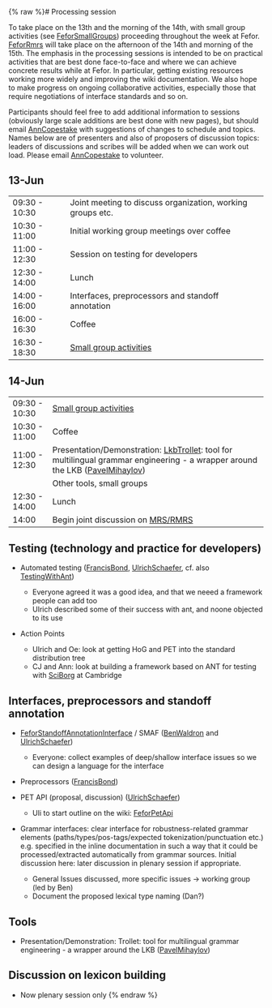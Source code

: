 {% raw %}# Processing session

To take place on the 13th and the morning of the 14th, with small group
activities (see [FeforSmallGroups](https://delph-in.github.io/docs/summits/FeforSmallGroups)) proceeding
throughout the week at Fefor. [FeforRmrs](https://delph-in.github.io/docs/summits/FeforRmrs) will take place on
the afternoon of the 14th and morning of the 15th. The emphasis in the
processing sessions is intended to be on practical activities that are
best done face-to-face and where we can achieve concrete results while
at Fefor. In particular, getting existing resources working more widely
and improving the wiki documentation. We also hope to make progress on
ongoing collaborative activities, especially those that require
negotiations of interface standards and so on.

Participants should feel free to add additional information to sessions
(obviously large scale additions are best done with new pages), but
should email [AnnCopestake](https://delph-in.github.io/docs/garage/AnnCopestake) with suggestions of changes to
schedule and topics. Names below are of presenters and also of proposers
of discussion topics: leaders of discussions and scribes will be added
when we can work out load. Please email [AnnCopestake](https://delph-in.github.io/docs/garage/AnnCopestake) to
volunteer.

## 13-Jun

|               |                                                            |
|---------------|------------------------------------------------------------|
| 09:30 - 10:30 | Joint meeting to discuss organization, working groups etc. |
| 10:30 - 11:00 | Initial working group meetings over coffee                 |
| 11:00 - 12:30 | Session on testing for developers                          |
| 12:30 - 14:00 | Lunch                                                      |
| 14:00 - 16:00 | Interfaces, preprocessors and standoff annotation          |
| 16:00 - 16:30 | Coffee                                                     |
| 16:30 - 18:30 | [Small group activities](https://delph-in.github.io/docs/summits/FeforSmallGroups)                 |

## 14-Jun

|               |                                                                                                                                                             |
|---------------|-------------------------------------------------------------------------------------------------------------------------------------------------------------|
| 09:30 - 10:30 | [Small group activities](https://delph-in.github.io/docs/summits/FeforSmallGroups)                                                                                                                  |
| 10:30 - 11:00 | Coffee                                                                                                                                                      |
| 11:00 - 12:30 | Presentation/Demonstration: [LkbTrollet](https://delph-in.github.io/docs/tools/LkbTrollet): tool for multilingual grammar engineering - a wrapper around the LKB ([PavelMihaylov](https://delph-in.github.io/docs/garage/PavelMihaylov)) |
|               | Other tools, small groups                                                                                                                                   |
| 12:30 - 14:00 | Lunch                                                                                                                                                       |
| 14:00         | Begin joint discussion on [MRS/RMRS](https://delph-in.github.io/docs/summits/FeforRmrs)                                                                                                             |

## Testing (technology and practice for developers)

- Automated testing ([FrancisBond](https://delph-in.github.io/docs/garage/FrancisBond),
[UlrichSchaefer](https://delph-in.github.io/docs/garage/UlrichSchaefer), cf. also
[TestingWithAnt](https://delph-in.github.io/docs/garage/TestingWithAnt))
  
  - Everyone agreed it was a good idea, and that we neeed a
framework people can add too
  - Ulrich described some of their success with ant, and noone
objected to its use
- Action Points
  - Ulrich and Oe: look at getting HoG and PET into the standard
distribution tree
  - CJ and Ann: look at building a framework based on ANT for
testing with [SciBorg](/SciBorg) at Cambridge

## Interfaces, preprocessors and standoff annotation

- [FeforStandoffAnnotationInterface](https://delph-in.github.io/docs/summits/FeforStandoffAnnotationInterface)
/ SMAF ([BenWaldron](https://delph-in.github.io/docs/garage/BenWaldron) and
[UlrichSchaefer](https://delph-in.github.io/docs/garage/UlrichSchaefer))
  
  - Everyone: collect examples of deep/shallow interface issues so
we can design a language for the interface
- Preprocessors ([FrancisBond](https://delph-in.github.io/docs/garage/FrancisBond))
- PET API (proposal, discussion) ([UlrichSchaefer](https://delph-in.github.io/docs/garage/UlrichSchaefer))
  
  - Uli to start outline on the wiki: [FeforPetApi](https://delph-in.github.io/docs/garage/FeforPetApi)
- Grammar interfaces: clear interface for robustness-related grammar
elements (paths/types/pos-tags/expected tokenization/punctuation
etc.) e.g. specified in the inline documentation in such a way that
it could be processed/extracted automatically from grammar sources.
Initial discussion here: later discussion in plenary session if
appropriate.
  - General Issues discussed, more specific issues → working group
(led by Ben)
  - Document the proposed lexical type naming (Dan?)

## Tools

- Presentation/Demonstration: Trollet: tool for multilingual grammar
engineering - a wrapper around the LKB
([PavelMihaylov](https://delph-in.github.io/docs/garage/PavelMihaylov))

## Discussion on lexicon building

- Now plenary session only
<update date omitted for speed>{% endraw %}